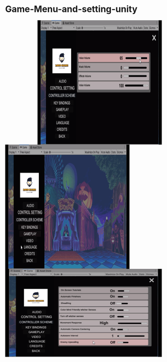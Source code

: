 # Game-Menu-and-setting-unity


<p >
  <img src="https://github.com/faiz28/Game-Menu-and-setting-unity/blob/master/Screenshot%20from%202020-04-14%2013-26-58.png" height="400" width="400" align="right">
  <img src="https://github.com/faiz28/Game-Menu-and-setting-unity/blob/master/Screenshot%20from%202020-04-14%2013-27-05.png" height="400" width="400" align="left">
</p>

<p align="center">
  <img src="https://github.com/faiz28/Game-Menu-and-setting-unity/blob/master/Screenshot%20from%202020-04-14%2013-27-18.png" >
</p>


